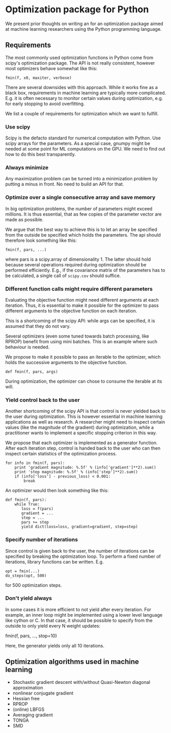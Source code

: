 Optimization package for Python
===============================

We present prior thoughts on writing an for an optimization package aimed at
machine learning researchers using the Python programming language.


Requirements
------------

The most commonly used optimization functions in Python come from scipy's
optimization package. The API is not really consistent, however most
optimizers behave somewhat like this:

    fmin(f, x0, maxiter, verbose)

There are several downsides with this approach. While it works fine as a
black box, requirements in machine learning are typically more complicated.
E.g. it is often necessary to monitor certain values during optimization, e.g.
for early stopping to avoid overfitting.

We list a couple of requirements for optimization which we want to fulfill.


### Use scipy ###

Scipy is the defacto standard for numerical computation with Python. Use
scipy arrays for the parameters. As a special case, gnumpy might be needed
at some point for ML computations on the GPU. We need to find out how to do
this best transparently.


### Always minimize ###

Any maximization problem can be turned into a minimization problem by
putting a minus in front. No need to build an API for that.


### Optimize over a single consecutive array and save memory ###

In big optimization problems, the number of parameters might exceed millions.
It is thus essential, that as few copies of the parameter vector are made
as possible.

We argue that the best way to achieve this is to let an array be specified
from the outside be specified which holds the parameters. The api should
therefore look something like this:

    fmin(f, pars, ...)

where pars is a scipy.array of dimensionality 1. The latter should hold
because several operations required during optimization should be
performed efficiently. E.g., if the covariance matrix of the parameters
has to be calculated, a single call of ``scipy.cov`` should suffice.


### Different function calls might require different parameters ###

Evaluating the objective function might need different arguments at each
iteration. Thus, it is essential to make it possible for the optimizer to
pass different arguments to the objective function on each iteration.

This is a shortcoming of the scipy API: while args can be specified, it is
assumed that they do not vary.

Several optimizers (even some tuned towards batch processing, like RPROP)
benefit from using mini batches. This is an example where such behaviour
is needed.

We propose to make it possible to pass an iterable to the optimizer, which
holds the successive arguments to the objective function.

    def fmin(f, pars, args)

During optimization, the optimizer can chose to consume the iterable at its
will.


### Yield control back to the user ###

Another shortcoming of the scipy API is that control is never yielded back
to the user during optimization. This is however essential in machine learning
applications as well as research. A researcher might need to inspect certain
values (like the magnitude of the gradient) during optimization, while a
practitioner wants to implement a specific stopping criterion in this way.

We propose that each optimizer is implemented as a generator function. After
each iteration step, control is handed back to the user who can then inspect
certain statistics of the optimization process.

    for info in fmin(f, pars):
        print 'gradient magnitude: %.5f' % (info['gradient']**2).sum()
        print 'step magnitude: %.5f' % (info['step']**2).sum()
        if (info['loss'] - previous_loss) < 0.001:
            break

An optimizer would then look something like this:

    def fmin(f, pars):
        while True:
           loss = f(pars)
           gradient = ...
           step = ...
           pars += step
           yield dict(loss=loss, gradient=gradient, step=step)


### Specify number of iterations ###

Since control is given back to the user, the number of iterations can
be specified by breaking the optimization loop. To perform a fixed
number of iterations, library functions can be written. E.g.

    opt = fmin(...)
    do_steps(opt, 500)

for 500 optimization steps.


### Don't yield always ###

In some cases it is more efficient to not yield after every iteration. For
example, an inner loop might be implemented using a lower level language
like cython or C. In that case, it should be possible to specify from the
outside to only yield every N weight updates:

   fmin(f, pars, ..., stop=10)

Here, the generator yields only all 10 iterations.


Optimization algorithms used in machine learning
------------------------------------------------

- Stochastic gradient descent with/without Quasi-Newton diagonal approximation
- nonlinear conjugate gradient
- Hessian free
- RPROP
- (online) LBFGS
- Averaging gradient
- TONGA
- SMD
